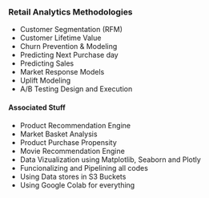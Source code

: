 ### Retail Analytics Methodologies

* Customer Segmentation (RFM)
* Customer Lifetime Value
* Churn Prevention & Modeling
* Predicting Next Purchase day
* Predicting Sales
* Market Response Models
* Uplift Modeling
* A/B Testing Design and Execution


#### Associated Stuff
* Product Recommendation Engine
* Market Basket Analysis
* Product Purchase Propensity
* Movie Recommendation Engine
* Data Vizualization using Matplotlib, Seaborn and Plotly
* Funcionalizing and Pipelining all codes
* Using Data stores in S3 Buckets
* Using Google Colab for everything
